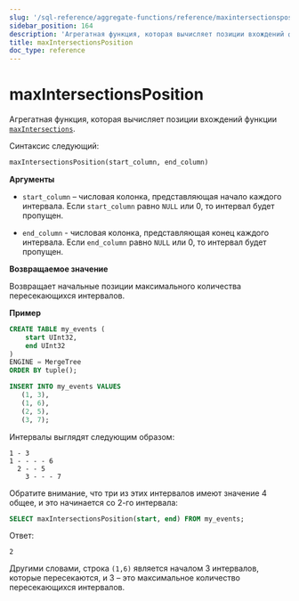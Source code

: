 ```yaml
---
slug: '/sql-reference/aggregate-functions/reference/maxintersectionsposition'
sidebar_position: 164
description: 'Агрегатная функция, которая вычисляет позиции вхождений функции maxIntersections.'
title: maxIntersectionsPosition
doc_type: reference
---
```

# maxIntersectionsPosition

Агрегатная функция, которая вычисляет позиции вхождений функции [`maxIntersections`](./maxintersections.md).

Синтаксис следующий:

```sql
maxIntersectionsPosition(start_column, end_column)
```

**Аргументы**

- `start_column` – числовая колонка, представляющая начало каждого интервала. Если `start_column` равно `NULL` или 0, то интервал будет пропущен.

- `end_column` - числовая колонка, представляющая конец каждого интервала. Если `end_column` равно `NULL` или 0, то интервал будет пропущен.

**Возвращаемое значение**

Возвращает начальные позиции максимального количества пересекающихся интервалов.

**Пример**

```sql
CREATE TABLE my_events (
    start UInt32,
    end UInt32
)
ENGINE = MergeTree
ORDER BY tuple();

INSERT INTO my_events VALUES
   (1, 3),
   (1, 6),
   (2, 5),
   (3, 7);
```

Интервалы выглядят следующим образом:

```response
1 - 3
1 - - - - 6
  2 - - 5
    3 - - - 7
```

Обратите внимание, что три из этих интервалов имеют значение 4 общее, и это начинается со 2-го интервала:

```sql
SELECT maxIntersectionsPosition(start, end) FROM my_events;
```

Ответ:
```response
2
```

Другими словами, строка `(1,6)` является началом 3 интервалов, которые пересекаются, и 3 – это максимальное количество пересекающихся интервалов.